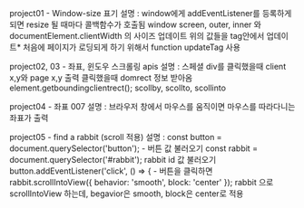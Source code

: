 project01 - Window-size 표기
설명 : 
window에게 addEventListener를 등록하게 되면 resize 될 때마다 콜백함수가 호출됨
window screen, outer, inner 와 documentElement.clientWidth 의 사이즈 업데이트
위의 값들을 tag안에서 업데이트*
처음에 페이지가 로딩되게 하기 위해서 function updateTag 사용


project02, 03 - 좌표, 윈도우 스크롤링 apis
설명 : 
스페셜 div를 클릭했을때 client x,y와 page x,y 출력
클릭했을때 domrect 정보 받아옴
element.getboundingclientrect();
scollby, scollto, scollinto


project04 - 좌표 007
설명 : 
브라우저 창에서 마우스를 움직이면 마우스를 따라다니는 좌표가 출력


project05 - find a rabbit (scroll 적용)
설명 : 
const button = document.querySelector('button'); - 버튼 값 불러오기
const rabbit = document.querySelector('#rabbit'); rabbit id 값 불러오기 
button.addEventListener('click', () => { - 버튼을 클릭하면
rabbit.scrollIntoView({ behavior: 'smooth', block: 'center' }); rabbit 으로 scrollIntoView 하는데, 
begavior은 smooth, block은 center로 적용

